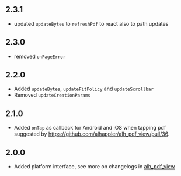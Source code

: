 ## 2.3.1
* updated `updateBytes` to `refreshPdf` to react also to path updates

## 2.3.0
* removed `onPageError`

## 2.2.0
* Added `updateBytes`, `updateFitPolicy` and `updateScrollbar`
* Removed `updateCreationParams`

## 2.1.0
* Added `onTap` as callback for Android and iOS when tapping pdf suggested by https://github.com/alhappler/alh_pdf_view/pull/36.

## 2.0.0

* Added platform interface, see more on changelogs in [alh_pdf_view](https://pub.dev/packages/alh_pdf_view/changelog)
